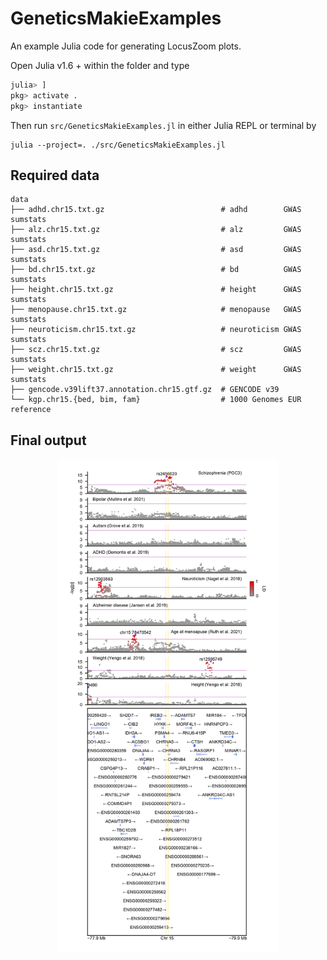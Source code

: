 # GeneticsMakieExamples

An example Julia code for generating LocusZoom plots.

Open Julia v1.6 + within the folder and type
```julia
julia> ]
pkg> activate .
pkg> instantiate
```
Then run `src/GeneticsMakieExamples.jl` in either Julia REPL or terminal by 
```
julia --project=. ./src/GeneticsMakieExamples.jl
```

## Required data
    data
    ├── adhd.chr15.txt.gz                          # adhd        GWAS sumstats
    ├── alz.chr15.txt.gz                           # alz         GWAS sumstats
    ├── asd.chr15.txt.gz                           # asd         GWAS sumstats
    ├── bd.chr15.txt.gz                            # bd          GWAS sumstats
    ├── height.chr15.txt.gz                        # height      GWAS sumstats
    ├── menopause.chr15.txt.gz                     # menopause   GWAS sumstats
    ├── neuroticism.chr15.txt.gz                   # neuroticism GWAS sumstats
    ├── scz.chr15.txt.gz                           # scz         GWAS sumstats
    ├── weight.chr15.txt.gz                        # weight      GWAS sumstats
    ├── gencode.v39lift37.annotation.chr15.gtf.gz  # GENCODE v39
    └── kgp.chr15.{bed, bim, fam}                  # 1000 Genomes EUR reference

## Final output
<p align="center"><img width="70%" style="border-radius: 5px;" src="figs/CHRNA5-locuszoom.png"></p>
